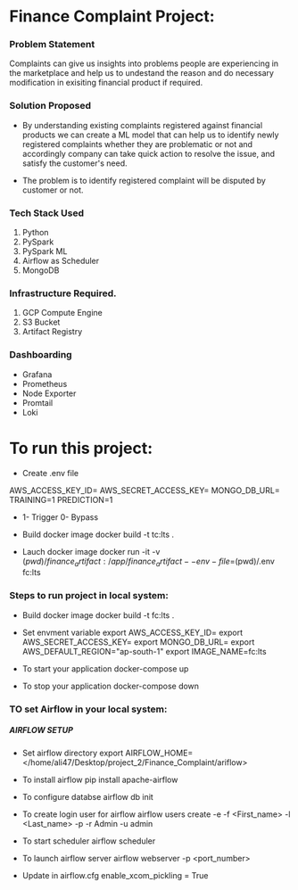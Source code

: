 # Finance Complaint Project:

### Problem Statement
Complaints can give us insights into problems people are experiencing in the marketplace and help us to undestand the reason and do necessary modification in exisiting financial product if required.

### Solution Proposed
- By understanding existing complaints registered against financial products we can create a ML model that can help us to identify newly registered complaints whether they are problematic or not and accordingly company can take quick action to resolve the issue, and satisfy the customer's need.

- The problem is to identify registered complaint will be disputed by customer or not.

### Tech Stack Used
1. Python
2. PySpark
3. PySpark ML
4. Airflow as Scheduler
5. MongoDB

### Infrastructure Required.
1. GCP Compute Engine
2. S3 Bucket
3. Artifact Registry

### Dashboarding
- Grafana
- Prometheus
- Node Exporter
- Promtail
- Loki

# To run this project:

- Create .env file

AWS_ACCESS_KEY_ID=
AWS_SECRET_ACCESS_KEY=
MONGO_DB_URL=
TRAINING=1
PREDICTION=1

- 1- Trigger 0- Bypass

- Build docker image
docker build -t tc:lts .

- Lauch docker image
docker run -it -v $(pwd)/finance_artifact:/app/finance_artifact  --env-file=$(pwd)/.env fc:lts

### Steps to run project in local system:

- Build docker image
docker build -t fc:lts .

- Set envment variable
export AWS_ACCESS_KEY_ID=
export AWS_SECRET_ACCESS_KEY=
export MONGO_DB_URL=
export AWS_DEFAULT_REGION="ap-south-1"
export IMAGE_NAME=fc:lts

- To start your application
docker-compose up

- To stop your application
docker-compose down

### TO set Airflow in your local system:

##### AIRFLOW SETUP

- Set airflow directory
export AIRFLOW_HOME=</home/ali47/Desktop/project_2/Finance_Complaint/ariflow>

- To install airflow
pip install apache-airflow

- To configure databse
airflow db init

- To create login user for airflow
airflow users create  -e <your-email> -f <First_name> -l <Last_name> -p <password> -r Admin  -u admin

- To start scheduler
airflow scheduler

- To launch airflow server
airflow webserver -p <port_number>

- Update in airflow.cfg
enable_xcom_pickling = True
